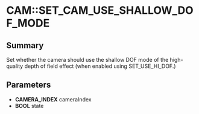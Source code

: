 # CAM::SET_CAM_USE_SHALLOW_DOF_MODE

## Summary
Set whether the camera should use the shallow DOF mode of the high-quality depth of field effect (when enabled using SET_USE_HI_DOF.)

## Parameters
* **CAMERA_INDEX** cameraIndex
* **BOOL** state